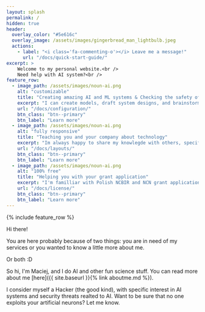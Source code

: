 ```yaml
---
layout: splash
permalink: /
hidden: true
header:
  overlay_color: "#5e616c"
  overlay_image: /assets/images/gingerbread_man_lightbulb.jpeg
  actions:
    - label: "<i class='fa-commenting-o'></i> Leave me a message!"
      url: "/docs/quick-start-guide/"
excerpt: >
    Welcome to my personal website.<br />
    Need help with AI system?<br />
feature_row:
  - image_path: /assets/images/noun-ai.png
    alt: "customizable"
    title: "Creating amazing AI and ML systems & Checking the safety of your AI systems "
    excerpt: "I can create models, draft system designs, and brainstorm solutions with you. I am very keen on discusing these kind of problems so feel free to just reach out. "
    url: "/docs/configuration/"
    btn_class: "btn--primary"
    btn_label: "Learn more"
  - image_path: /assets/images/noun-ai.png
    alt: "fully responsive"
    title: "Teaching you and your company about technology"
    excerpt: "Im always happy to share my knowlegde with others, specifically on topics of: Python, Machine Learning, Computer Vision, AI and system design."
    url: "/docs/layouts/"
    btn_class: "btn--primary"
    btn_label: "Learn more"
  - image_path: /assets/images/noun-ai.png
    alt: "100% free"
    title: "Helping you with your grant application"
    excerpt: "I'm familliar with Polish NCBIR and NCN grant application processes, but feel free to talk about other sources."
    url: "/docs/license/"
    btn_class: "btn--primary"
    btn_label: "Learn more"      
---
```

{% include feature_row %}



Hi there! 

You are here probably because of two things: you are in need of my services or you wanted to know a little more about me. 

Or both :D 

So hi, I'm Maciej, and I do AI and other fun science stuff. You can read more about me [here]({{ site.baseurl }}{% link aboutme.md %}).

I consider myself a Hacker (the good kind), with specific interest in AI systems and security threats realted to AI. Want to be sure that no one exploits your artificial neurons? Let me know.